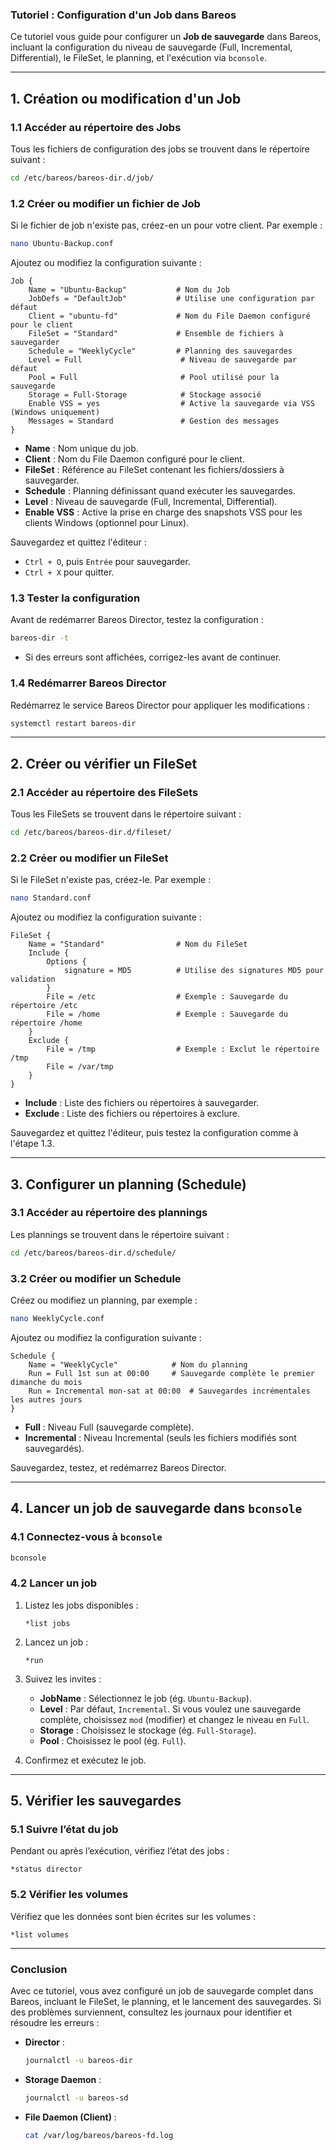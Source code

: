 ### Tutoriel : Configuration d'un Job dans Bareos

Ce tutoriel vous guide pour configurer un **Job de sauvegarde** dans Bareos, incluant la configuration du niveau de sauvegarde (Full, Incremental, Differential), le FileSet, le planning, et l'exécution via `bconsole`.

---

## 1. Création ou modification d'un Job

### 1.1 Accéder au répertoire des Jobs
Tous les fichiers de configuration des jobs se trouvent dans le répertoire suivant :
```bash
cd /etc/bareos/bareos-dir.d/job/
```

### 1.2 Créer ou modifier un fichier de Job
Si le fichier de job n'existe pas, créez-en un pour votre client. Par exemple :
```bash
nano Ubuntu-Backup.conf
```

Ajoutez ou modifiez la configuration suivante :
```plaintext
Job {
    Name = "Ubuntu-Backup"           # Nom du Job
    JobDefs = "DefaultJob"           # Utilise une configuration par défaut
    Client = "ubuntu-fd"             # Nom du File Daemon configuré pour le client
    FileSet = "Standard"             # Ensemble de fichiers à sauvegarder
    Schedule = "WeeklyCycle"         # Planning des sauvegardes
    Level = Full                      # Niveau de sauvegarde par défaut
    Pool = Full                       # Pool utilisé pour la sauvegarde
    Storage = Full-Storage            # Stockage associé
    Enable VSS = yes                  # Active la sauvegarde via VSS (Windows uniquement)
    Messages = Standard               # Gestion des messages
}
```
- **Name** : Nom unique du job.
- **Client** : Nom du File Daemon configuré pour le client.
- **FileSet** : Référence au FileSet contenant les fichiers/dossiers à sauvegarder.
- **Schedule** : Planning définissant quand exécuter les sauvegardes.
- **Level** : Niveau de sauvegarde (Full, Incremental, Differential).
- **Enable VSS** : Active la prise en charge des snapshots VSS pour les clients Windows (optionnel pour Linux).

Sauvegardez et quittez l'éditeur :
- `Ctrl + O`, puis `Entrée` pour sauvegarder.
- `Ctrl + X` pour quitter.

### 1.3 Tester la configuration
Avant de redémarrer Bareos Director, testez la configuration :
```bash
bareos-dir -t
```
- Si des erreurs sont affichées, corrigez-les avant de continuer.

### 1.4 Redémarrer Bareos Director
Redémarrez le service Bareos Director pour appliquer les modifications :
```bash
systemctl restart bareos-dir
```

---

## 2. Créer ou vérifier un FileSet

### 2.1 Accéder au répertoire des FileSets
Tous les FileSets se trouvent dans le répertoire suivant :
```bash
cd /etc/bareos/bareos-dir.d/fileset/
```

### 2.2 Créer ou modifier un FileSet
Si le FileSet n'existe pas, créez-le. Par exemple :
```bash
nano Standard.conf
```

Ajoutez ou modifiez la configuration suivante :
```plaintext
FileSet {
    Name = "Standard"                # Nom du FileSet
    Include {
        Options {
            signature = MD5          # Utilise des signatures MD5 pour validation
        }
        File = /etc                  # Exemple : Sauvegarde du répertoire /etc
        File = /home                 # Exemple : Sauvegarde du répertoire /home
    }
    Exclude {
        File = /tmp                  # Exemple : Exclut le répertoire /tmp
        File = /var/tmp
    }
}
```
- **Include** : Liste des fichiers ou répertoires à sauvegarder.
- **Exclude** : Liste des fichiers ou répertoires à exclure.

Sauvegardez et quittez l'éditeur, puis testez la configuration comme à l'étape 1.3.

---

## 3. Configurer un planning (Schedule)

### 3.1 Accéder au répertoire des plannings
Les plannings se trouvent dans le répertoire suivant :
```bash
cd /etc/bareos/bareos-dir.d/schedule/
```

### 3.2 Créer ou modifier un Schedule
Créez ou modifiez un planning, par exemple :
```bash
nano WeeklyCycle.conf
```

Ajoutez ou modifiez la configuration suivante :
```plaintext
Schedule {
    Name = "WeeklyCycle"            # Nom du planning
    Run = Full 1st sun at 00:00     # Sauvegarde complète le premier dimanche du mois
    Run = Incremental mon-sat at 00:00  # Sauvegardes incrémentales les autres jours
}
```
- **Full** : Niveau Full (sauvegarde complète).
- **Incremental** : Niveau Incremental (seuls les fichiers modifiés sont sauvegardés).

Sauvegardez, testez, et redémarrez Bareos Director.

---

## 4. Lancer un job de sauvegarde dans `bconsole`

### 4.1 Connectez-vous à `bconsole`
```bash
bconsole
```

### 4.2 Lancer un job
1. Listez les jobs disponibles :
   ```plaintext
   *list jobs
   ```

2. Lancez un job :
   ```plaintext
   *run
   ```

3. Suivez les invites :
   - **JobName** : Sélectionnez le job (ég. `Ubuntu-Backup`).
   - **Level** : Par défaut, `Incremental`. Si vous voulez une sauvegarde complète, choisissez `mod` (modifier) et changez le niveau en `Full`.
   - **Storage** : Choisissez le stockage (ég. `Full-Storage`).
   - **Pool** : Choisissez le pool (ég. `Full`).

4. Confirmez et exécutez le job.

---

## 5. Vérifier les sauvegardes

### 5.1 Suivre l’état du job
Pendant ou après l’exécution, vérifiez l’état des jobs :
```plaintext
*status director
```

### 5.2 Vérifier les volumes
Vérifiez que les données sont bien écrites sur les volumes :
```plaintext
*list volumes
```

---

### **Conclusion**

Avec ce tutoriel, vous avez configuré un job de sauvegarde complet dans Bareos, incluant le FileSet, le planning, et le lancement des sauvegardes. Si des problèmes surviennent, consultez les journaux pour identifier et résoudre les erreurs :
- **Director** :
  ```bash
  journalctl -u bareos-dir
  ```
- **Storage Daemon** :
  ```bash
  journalctl -u bareos-sd
  ```
- **File Daemon (Client)** :
  ```bash
  cat /var/log/bareos/bareos-fd.log
  ```

